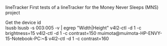 lineTracker	
First tests of a lineTracker for the Money Never Sleeps (MNS) project 

Get the device id  
lsusb 
lsusb -s 003:005 -v | egrep "Width|Height"
v4l2-ctl -d 1 -c brightness=15
v4l2-ctl -d 1 -c contrast=150
muimota@muimota-HP-ENVY-15-Notebook-PC:~$ v4l2-ctl -d 1 -c contrast=160

